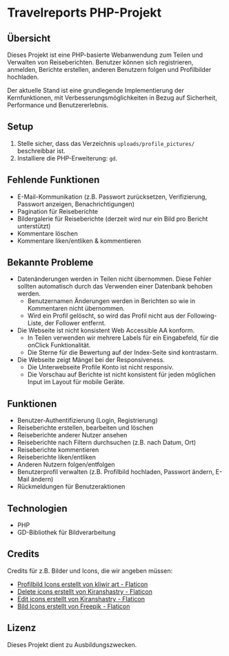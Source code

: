 # Travelreports PHP-Projekt

## Übersicht

Dieses Projekt ist eine PHP-basierte Webanwendung zum Teilen und Verwalten von Reiseberichten. Benutzer können sich registrieren, anmelden, Berichte erstellen, anderen Benutzern folgen und Profilbilder hochladen.

Der aktuelle Stand ist eine grundlegende Implementierung der Kernfunktionen, mit Verbesserungsmöglichkeiten in Bezug auf Sicherheit, Performance und Benutzererlebnis.

## Setup
1. Stelle sicher, dass das Verzeichnis `uploads/profile_pictures/` beschreibbar ist.
2. Installiere die PHP-Erweiterung: `gd`.

## Fehlende Funktionen
- E-Mail-Kommunikation (z.B. Passwort zurücksetzen, Verifizierung, Passwort anzeigen, Benachrichtigungen)
- Pagination für Reiseberichte
- Bildergalerie für Reiseberichte (derzeit wird nur ein Bild pro Bericht unterstützt)
- Kommentare löschen
- Kommentare liken/entliken & kommentieren

## Bekannte Probleme
- Datenänderungen werden in Teilen nicht übernommen. Diese Fehler sollten automatisch durch das Verwenden einer Datenbank behoben werden.
    - Benutzernamen Änderungen werden in Berichten so wie in Kommentaren nicht übernommen.
    - Wird ein Profil gelöscht, so wird das Profil nicht aus der Following-Liste, der Follower entfernt.
- Die Webseite ist nicht konsistent Web Accessible AA konform.
  - In Teilen verwenden wir mehrere Labels für ein Eingabefeld, für die onClick Funktionalität.
  - Die Sterne für die Bewertung auf der Index-Seite sind kontrastarm.
- Die Webseite zeigt Mängel bei der Responsiveness.
  - Die Unterwebseite Profile Konto ist nicht responsiv.
  - Die Vorschau auf Berichte ist nicht konsistent für jeden möglichen Input im Layout für mobile Geräte.

## Funktionen

- Benutzer-Authentifizierung (Login, Registrierung)
- Reiseberichte erstellen, bearbeiten und löschen
- Reiseberichte anderer Nutzer ansehen
- Reiseberichte nach Filtern durchsuchen (z.B. nach Datum, Ort)
- Reiseberichte kommentieren
- Reiseberichte liken/entliken
- Anderen Nutzern folgen/entfolgen
- Benutzerprofil verwalten (z.B. Profilbild hochladen, Passwort ändern, E-Mail ändern)
- Rückmeldungen für Benutzeraktionen



## Technologien
- PHP
- GD-Bibliothek für Bildverarbeitung

## Credits
Credits für z.B. Bilder und Icons, die wir angeben müssen:

- <a href="https://www.flaticon.com/de/kostenlose-icons/profilbild" title="profilbild Icons">Profilbild Icons erstellt von kliwir art \- Flaticon</a>
- <a href="https://www.flaticon.com/free-icons/delete" title="delete icons">Delete icons erstellt von Kiranshastry \- Flaticon</a>
- <a href="https://www.flaticon.com/free-icons/edit" title="edit icons">Edit icons erstellt von Kiranshastry \- Flaticon</a>
- <a href="https://www.flaticon.com/de/kostenlose-icons/bild" title="bild Icons">Bild Icons erstellt von Freepik - Flaticon</a>

## Lizenz
Dieses Projekt dient zu Ausbildungszwecken.